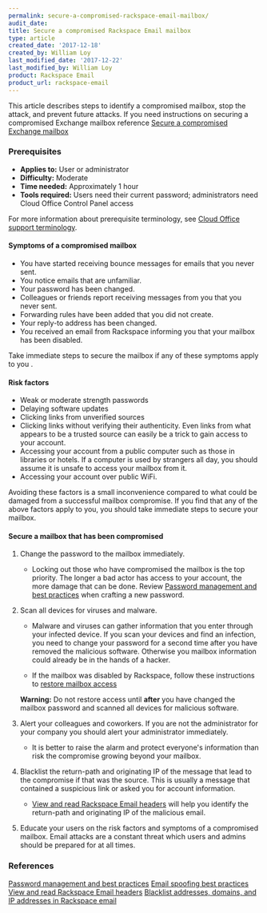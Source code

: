```yaml
---
permalink: secure-a-compromised-rackspace-email-mailbox/
audit_date:
title: Secure a compromised Rackspace Email mailbox
type: article
created_date: '2017-12-18'
created_by: William Loy
last_modified_date: '2017-12-22'
last_modified_by: William Loy
product: Rackspace Email
product_url: rackspace-email
---
```


This article describes steps to identify a compromised mailbox, stop the attack, and prevent future attacks. If you need instructions on securing a compromised Exchange mailbox reference [Secure a compromised Exchange mailbox](link)

### Prerequisites

- **Applies to:** User or administrator
- **Difficulty:** Moderate
- **Time needed:** Approximately 1 hour
- **Tools required:**  Users need their current password; administrators need Cloud Office Control Panel access

For more information about prerequisite terminology, see [Cloud Office support terminology](/how-to/cloud-office-support-terminology/).


#### Symptoms of a compromised mailbox

- You have started receiving bounce messages for emails that you never sent.
- You notice emails that are unfamiliar.
- Your password has been changed.
- Colleagues or friends report receiving messages from you that you never sent.   
- Forwarding rules have been added that you did not create.
- Your reply-to address has been changed.
- You received an email from Rackspace informing you that your mailbox has been disabled.

Take immediate steps to secure the mailbox if any of these symptoms apply to you .

#### Risk factors

- Weak or moderate strength passwords
- Delaying software updates
- Clicking links from unverified sources
- Clicking links without verifying their authenticity. Even links from what appears to be a trusted source can easily be a trick to gain access to    your account.
- Accessing your account from a public computer such as those in libraries or hotels. If a computer is used by strangers all day, you should assume it is unsafe to access your mailbox from it.
- Accessing your account over public WiFi.

Avoiding these factors is a small inconvenience compared to what could be damaged from a successful mailbox compromise. If you find that any of the above factors apply to you, you should take immediate steps to secure your mailbox.


#### Secure a mailbox that has been compromised

1. Change the password to the mailbox immediately.

    - Locking out those who have compromised the mailbox is the top priority. The longer a bad actor has access to your account, the more damage that can be done. Review [Password management and best practices](/how-to/password-management-and-best-practices/#password-best-practices) when crafting a new password.

2. Scan all devices for viruses and malware.

    - Malware and viruses can gather information that you enter through your infected device. If you scan your devices and find an infection, you need to change your password for a second time after you have removed the malicious software. Otherwise you mailbox information could already be in the hands of a hacker.

    - If the mailbox was disabled by Rackspace, follow these instructions to [restore mailbox access](/how-to/block-mailbox-access/#restore-mailbox-access)

    **Warning:** Do not restore access until **after** you have changed the mailbox password and scanned all devices for malicious software.

3. Alert your colleagues and coworkers. If you are not the administrator for your company you should alert your administrator immediately.

    - It is better to raise the alarm and protect everyone's information than risk the compromise growing beyond your mailbox.

4. Blacklist the return-path and originating IP of the message that lead to the compromise if that was the source. This is usually a message that contained a suspicious link or asked you for account information.

    - [View and read Rackspace Email headers](/how-to/view-and-read-rackspace-email-headers) will help you identify the return-path and originating IP of the malicious email.

5. Educate your users on the risk factors and symptoms of a compromised mailbox. Email attacks are a constant threat which users and admins should be prepared for at all times.



### References

[Password management and best practices](/how-to/password-management-and-best-practices/#password-best-practices)
[Email spoofing best practices](/how-to/email-spoofing-best-practices)
[View and read Rackspace Email headers](/how-to/view-and-read-rackspace-email-headers)
[Blacklist addresses, domains, and IP addresses in Rackspace email](/how-to/blacklist-addresses-domains-and-ip-addresses-in-rackspace-email)
